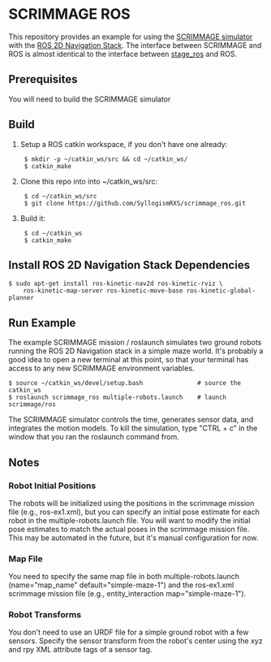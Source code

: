 # SCRIMMAGE ROS

This repository provides an example for using the
[SCRIMMAGE simulator](https://github.com/gtri/scrimmage) with the
[ROS 2D Navigation Stack](http://wiki.ros.org/navigation). The interface
between SCRIMMAGE and ROS is almost identical to the interface between
[stage\_ros](http://wiki.ros.org/stage_ros) and ROS.

## Prerequisites

You will need to build the SCRIMMAGE simulator

## Build

1. Setup a ROS catkin workspace, if you don't have one already:

        $ mkdir -p ~/catkin_ws/src && cd ~/catkin_ws/
        $ catkin_make

2. Clone this repo into into ~/catkin_ws/src:

        $ cd ~/catkin_ws/src
        $ git clone https://github.com/SyllogismRXS/scrimmage_ros.git
        
3. Build it:

        $ cd ~/catkin_ws
        $ catkin_make

## Install ROS 2D Navigation Stack Dependencies

    $ sudo apt-get install ros-kinetic-nav2d ros-kinetic-rviz \
        ros-kinetic-map-server ros-kinetic-move-base ros-kinetic-global-planner

## Run Example

The example SCRIMMAGE mission / roslaunch simulates two ground robots running
the ROS 2D Navigation stack in a simple maze world. It's probably a good idea
to open a new terminal at this point, so that your terminal has access to any
new SCRIMMAGE environment variables.

    $ source ~/catkin_ws/devel/setup.bash               # source the catkin_ws
    $ roslaunch scrimmage_ros multiple-robots.launch    # launch scrimmage/ros
    
The SCRIMMAGE simulator controls the time, generates sensor data, and
integrates the motion models. To kill the simulation, type "CTRL + c" in the
window that you ran the roslaunch command from.

## Notes

### Robot Initial Positions

The robots will be initialized using the positions in the scrimmage mission
file (e.g., ros-ex1.xml), but you can specify an initial pose estimate for each
robot in the multiple-robots.launch file. You will want to modify the initial
pose estimates to match the actual poses in the scrimmage mission file. This
may be automated in the future, but it's manual configuration for now.

### Map File

You need to specify the same map file in both multiple-robots.launch
(name="map\_name" default="simple-maze-1") and the ros-ex1.xml scrimmage
mission file (e.g., entity_interaction map="simple-maze-1").

### Robot Transforms

You don't need to use an URDF file for a simple ground robot with a few
sensors. Specify the sensor transform from the robot's center using the xyz and
rpy XML attribute tags of a sensor tag.
